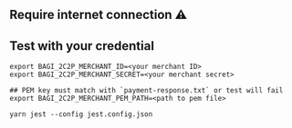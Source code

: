 ## Require internet connection ⚠️

## Test with your credential

```
export BAGI_2C2P_MERCHANT_ID=<your merchant ID>
export BAGI_2C2P_MERCHANT_SECRET=<your merchant secret>

## PEM key must match with `payment-response.txt` or test will fail
export BAGI_2C2P_MERCHANT_PEM_PATH=<path to pem file>

yarn jest --config jest.config.json
```
